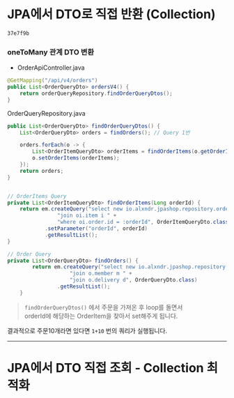 # JPA에서 DTO로 직접 반환 (Collection)

`37e7f9b`

### oneToMany 관계 DTO 변환
- OrderApiController.java
```java
@GetMapping("/api/v4/orders")
public List<OrderQueryDto> ordersV4() {
    return orderQueryRepository.findOrderQueryDtos();
}
```
OrderQueryRepository.java
```java
public List<OrderQueryDto> findOrderQueryDtos() {
    List<OrderQueryDto> orders = findOrders(); // Query 1번

    orders.forEach(o -> {
        List<OrderItemQueryDto> orderItems = findOrderItems(o.getOrderId()); // Query N번
        o.setOrderItems(orderItems);
    });
    return orders;
}


// OrderItems Query
private List<OrderItemQueryDto> findOrderItems(Long orderId) {
    return em.createQuery("select new io.alxndr.jpashop.repository.order.query.OrderItemQueryDto(oi.order.id, i.name, oi.orderPrice, oi.count) from OrderItem oi " +
                "join oi.item i " +
                "where oi.order.id = :orderId", OrderItemQueryDto.class)
            .setParameter("orderId", orderId)
            .getResultList();
}

// Order Query
private List<OrderQueryDto> findOrders() {
        return em.createQuery("select new io.alxndr.jpashop.repository.order.query.OrderQueryDto(o.id, m.name, o.orderDate, o.status, d.address) from Order o " +
                    "join o.member m " +
                    "join o.delivery d", OrderQueryDto.class)
                .getResultList();
    }

```
> `findOrderQueryDtos()` 에서 주문을 가져온 후 loop를 돌면서   
> orderId에 해당하는 OrderItem을 찾아서 set해주게 됩니다.

결과적으로 주문10개라면 있다면 `1+10` 번의 쿼리가 실행됩니다.

---

# JPA에서 DTO 직접 조회 - Collection 최적화
